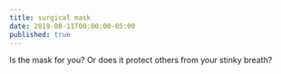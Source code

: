 ```yaml
---
title: surgical mask
date: 2019-08-11T00:00:00-05:00
published: true
---
```


Is the mask for you?
Or does it protect others
from your stinky breath?
